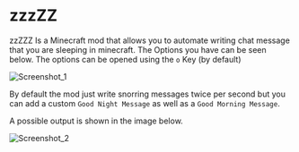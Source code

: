 # zzzZZ

zzZZZ Is a Minecraft mod that allows you to automate writing chat message that you are sleeping in minecraft.
The Options you have can be seen below. The options can be opened using the `o` Key (by default)

![Screenshot_1](https://github.com/jaszlo/zzzZZ/assets/55958177/2d573b7c-5939-4620-9046-c30aed622c83)

By default the mod just write snorring messages twice per second but you
can add a custom `Good Night Message` as well as a `Good Morning Message`.

A possible output is shown in the image below. 

![Screenshot_2](https://github.com/jaszlo/zzzZZ/assets/55958177/ae749913-66c8-4ed0-971f-5193961139ab)
